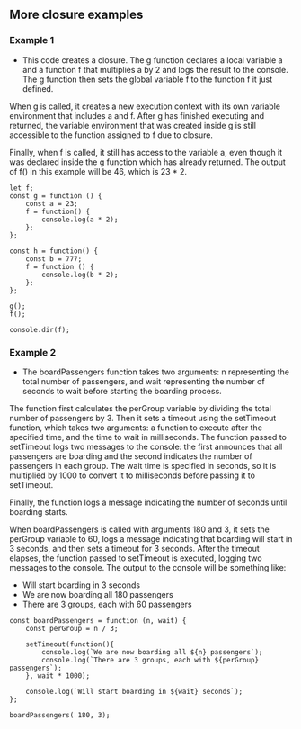 ## More closure examples
### Example 1
- This code creates a closure. The g function declares a local variable a and a function f that multiplies a by 2 and logs the result to the console. The g function then sets the global variable f to the function f it just defined.

When g is called, it creates a new execution context with its own variable environment that includes a and f. After g has finished executing and returned, the variable environment that was created inside g is still accessible to the function assigned to f due to closure.

Finally, when f is called, it still has access to the variable a, even though it was declared inside the g function which has already returned. The output of f() in this example will be 46, which is 23 * 2. 
```
let f;
const g = function () {
    const a = 23;
    f = function() {
        console.log(a * 2);
    };
};

const h = function() {
    const b = 777;
    f = function () {
        console.log(b * 2);
    };
};

g();
f();

console.dir(f);
```
### Example 2
- The boardPassengers function takes two arguments: n representing the total number of passengers, and wait representing the number of seconds to wait before starting the boarding process.

The function first calculates the perGroup variable by dividing the total number of passengers by 3. Then it sets a timeout using the setTimeout function, which takes two arguments: a function to execute after the specified time, and the time to wait in milliseconds. The function passed to setTimeout logs two messages to the console: the first announces that all passengers are boarding and the second indicates the number of passengers in each group. The wait time is specified in seconds, so it is multiplied by 1000 to convert it to milliseconds before passing it to setTimeout.

Finally, the function logs a message indicating the number of seconds until boarding starts.

When boardPassengers is called with arguments 180 and 3, it sets the perGroup variable to 60, logs a message indicating that boarding will start in 3 seconds, and then sets a timeout for 3 seconds. After the timeout elapses, the function passed to setTimeout is executed, logging two messages to the console. The output to the console will be something like:
- Will start boarding in 3 seconds
- We are now boarding all 180 passengers
- There are 3 groups, each with 60 passengers

```
const boardPassengers = function (n, wait) {
    const perGroup = n / 3;

    setTimeout(function(){
        console.log(`We are now boarding all ${n} passengers`);
        console.log(`There are 3 groups, each with ${perGroup} passengers`);
    }, wait * 1000);

    console.log(`Will start boarding in ${wait} seconds`);
};

boardPassengers( 180, 3);
```
